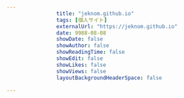 ---
                title: "jeknom.github.io"
                tags: [個人サイト]
                externalUrl: "https://jeknom.github.io"
                date: 9988-08-08
                showDate: false
                showAuthor: false
                showReadingTime: false
                showEdit: false
                showLikes: false
                showViews: false
                layoutBackgroundHeaderSpace: false
                ---

